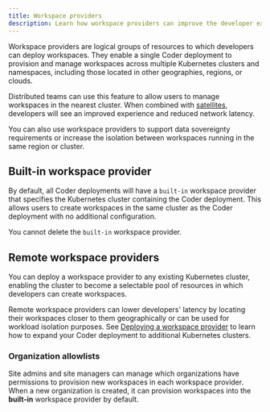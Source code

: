 ```yaml
---
title: Workspace providers
description: Learn how workspace providers can improve the developer experience.
---
```


Workspace providers are logical groups of resources to which developers can
deploy workspaces. They enable a single Coder deployment to provision and manage
workspaces across multiple Kubernetes clusters and namespaces, including those
located in other geographies, regions, or clouds.

Distributed teams can use this feature to allow users to manage workspaces in
the nearest cluster. When combined with [satellites](../satellites/index.md),
developers will see an improved experience and reduced network latency.

You can also use workspace providers to support data sovereignty requirements or
increase the isolation between workspaces running in the same region or cluster.

## Built-in workspace provider

By default, all Coder deployments will have a `built-in` workspace provider that
specifies the Kubernetes cluster containing the Coder deployment. This allows
users to create workspaces in the same cluster as the Coder deployment with no
additional configuration.

You cannot delete the `built-in` workspace provider.

## Remote workspace providers

You can deploy a workspace provider to any existing Kubernetes cluster, enabling
the cluster to become a selectable pool of resources in which developers can
create workspaces.

Remote workspace providers can lower developers' latency by locating their
workspaces closer to them geographically or can be used for workload isolation
purposes. See [Deploying a workspace provider](deployment.md) to learn how to
expand your Coder deployment to additional Kubernetes clusters.

### Organization allowlists

Site admins and site managers can manage which organizations have permissions to
provision new workspaces in each workspace provider. When a new organization is
created, it can provision workspaces into the **built-in** workspace provider by
default.
